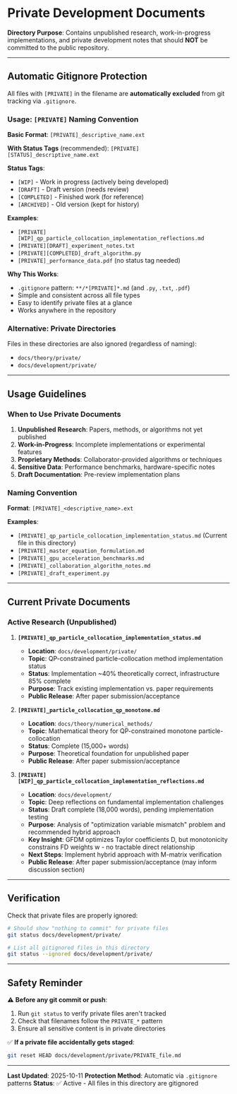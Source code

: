 # Private Development Documents

**Directory Purpose**: Contains unpublished research, work-in-progress implementations, and private development notes that should **NOT** be committed to the public repository.

---

## Automatic Gitignore Protection

All files with `[PRIVATE]` in the filename are **automatically excluded** from git tracking via `.gitignore`.

### Usage: `[PRIVATE]` Naming Convention

**Basic Format**: `[PRIVATE]_descriptive_name.ext`

**With Status Tags** (recommended): `[PRIVATE][STATUS]_descriptive_name.ext`

**Status Tags**:
- `[WIP]` - Work in progress (actively being developed)
- `[DRAFT]` - Draft version (needs review)
- `[COMPLETED]` - Finished work (for reference)
- `[ARCHIVED]` - Old version (kept for history)

**Examples**:
- `[PRIVATE][WIP]_qp_particle_collocation_implementation_reflections.md`
- `[PRIVATE][DRAFT]_experiment_notes.txt`
- `[PRIVATE][COMPLETED]_draft_algorithm.py`
- `[PRIVATE]_performance_data.pdf` (no status tag needed)

**Why This Works**:
- `.gitignore` pattern: `**/*[PRIVATE]*.md` (and `.py`, `.txt`, `.pdf`)
- Simple and consistent across all file types
- Easy to identify private files at a glance
- Works anywhere in the repository

### Alternative: Private Directories
Files in these directories are also ignored (regardless of naming):
- `docs/theory/private/`
- `docs/development/private/`

---

## Usage Guidelines

### When to Use Private Documents

1. **Unpublished Research**: Papers, methods, or algorithms not yet published
2. **Work-in-Progress**: Incomplete implementations or experimental features
3. **Proprietary Methods**: Collaborator-provided algorithms or techniques
4. **Sensitive Data**: Performance benchmarks, hardware-specific notes
5. **Draft Documentation**: Pre-review implementation plans

### Naming Convention

**Format**: `[PRIVATE]_<descriptive_name>.ext`

**Examples**:
- `[PRIVATE]_qp_particle_collocation_implementation_status.md` (Current file in this directory)
- `[PRIVATE]_master_equation_formulation.md`
- `[PRIVATE]_gpu_acceleration_benchmarks.md`
- `[PRIVATE]_collaboration_algorithm_notes.md`
- `[PRIVATE]_draft_experiment.py`

---

## Current Private Documents

### Active Research (Unpublished)

1. **`[PRIVATE]_qp_particle_collocation_implementation_status.md`**
   - **Location**: `docs/development/private/`
   - **Topic**: QP-constrained particle-collocation method implementation status
   - **Status**: Implementation ~40% theoretically correct, infrastructure 85% complete
   - **Purpose**: Track existing implementation vs. paper requirements
   - **Public Release**: After paper submission/acceptance

2. **`[PRIVATE]_particle_collocation_qp_monotone.md`**
   - **Location**: `docs/theory/numerical_methods/`
   - **Topic**: Mathematical theory for QP-constrained monotone particle-collocation
   - **Status**: Complete (15,000+ words)
   - **Purpose**: Theoretical foundation for unpublished paper
   - **Public Release**: After paper submission/acceptance

3. **`[PRIVATE][WIP]_qp_particle_collocation_implementation_reflections.md`**
   - **Location**: `docs/development/`
   - **Topic**: Deep reflections on fundamental implementation challenges
   - **Status**: Draft complete (18,000 words), pending implementation testing
   - **Purpose**: Analysis of "optimization variable mismatch" problem and recommended hybrid approach
   - **Key Insight**: GFDM optimizes Taylor coefficients D, but monotonicity constrains FD weights w - no tractable direct relationship
   - **Next Steps**: Implement hybrid approach with M-matrix verification
   - **Public Release**: After paper submission/acceptance (may inform discussion section)

---

## Verification

Check that private files are properly ignored:
```bash
# Should show "nothing to commit" for private files
git status docs/development/private/

# List all gitignored files in this directory
git status --ignored docs/development/private/
```

---

## Safety Reminder

⚠️ **Before any git commit or push**:
1. Run `git status` to verify private files aren't tracked
2. Check that filenames follow the `PRIVATE_*` pattern
3. Ensure all sensitive content is in private directories

✅ **If a private file accidentally gets staged**:
```bash
git reset HEAD docs/development/private/PRIVATE_file.md
```

---

**Last Updated**: 2025-10-11
**Protection Method**: Automatic via `.gitignore` patterns
**Status**: ✅ Active - All files in this directory are gitignored
